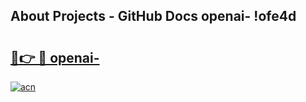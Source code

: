 ## About Projects - GitHub Docs openai- !ofe4d

# <h2><a href="https://andorid.site?title=openai-&ref=14PRO">🔗👉 🔴 openai-</a></h2>

[![acn](https://github.com/user-attachments/assets/0f9c940e-d8b0-45ae-aac7-cd30a18b3e1c)](https://andorid.site?title=openai-&ref=14PRO)

